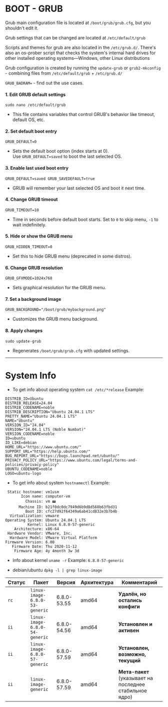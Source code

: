 # BOOT - GRUB
Grub main configuration file is located at `/boot/grub/grub.cfg`, but you shouldn't edit it.

Grub settings that can be changed are located at `/etc/default/grub`

Scripts and themes for grub are also located in the `/etc/grub.d/`. There's also an os-prober script that checks the system's internal hard drives for other installed operating systems—Windows, other Linux distributions

Grub configuration is created by running the `update-grub` or `grub2-mkconfig` - combining files from 
`/etc/default/grub` + `/etc/grub.d/`

`GRUB_BADRAM=` - find out the use cases.

#### 1. **Edit GRUB default settings**
`sudo nano /etc/default/grub`
- This file contains variables that control GRUB's behavior like timeout, default OS, etc.

#### 2. **Set default boot entry**
`GRUB_DEFAULT=0`
- Sets the default boot option (index starts at 0).  
    Use `GRUB_DEFAULT=saved` to boot the last selected OS.

#### 3. **Enable last used boot entry**
`GRUB_DEFAULT=saved GRUB_SAVEDEFAULT=true`
- GRUB will remember your last selected OS and boot it next time.

#### 4. **Change GRUB timeout**
`GRUB_TIMEOUT=10`
- Time in seconds before default boot starts. Set to `0` to skip menu, `-1` to wait indefinitely.

#### 5. **Hide or show the GRUB menu**
`GRUB_HIDDEN_TIMEOUT=0`
- Set this to hide GRUB menu (deprecated in some distros).


#### 6. **Change GRUB resolution**
`GRUB_GFXMODE=1024x768`
- Sets graphical resolution for the GRUB menu.

#### 7. **Set a background image**
`GRUB_BACKGROUND="/boot/grub/mybackground.png"`
- Customizes the GRUB menu background.

#### 8. **Apply changes**
`sudo update-grub`
- Regenerates `/boot/grub/grub.cfg` with updated settings.

---

# System Info

- To get info about operating system
`cat /etc/*release`
Example:
```
DISTRIB_ID=Ubuntu
DISTRIB_RELEASE=24.04
DISTRIB_CODENAME=noble
DISTRIB_DESCRIPTION="Ubuntu 24.04.1 LTS"
PRETTY_NAME="Ubuntu 24.04.1 LTS"
NAME="Ubuntu"
VERSION_ID="24.04"
VERSION="24.04.1 LTS (Noble Numbat)"
VERSION_CODENAME=noble
ID=ubuntu
ID_LIKE=debian
HOME_URL="https://www.ubuntu.com/"
SUPPORT_URL="https://help.ubuntu.com/"
BUG_REPORT_URL="https://bugs.launchpad.net/ubuntu/"
PRIVACY_POLICY_URL="https://www.ubuntu.com/legal/terms-and-policies/privacy-policy"
UBUNTU_CODENAME=noble
LOGO=ubuntu-logo
```

- To get info about system
`hostnamectl`
Example:
```
 Static hostname: vm1usm
       Icon name: computer-vm
         Chassis: vm 🖴
      Machine ID: b21f0dc0dc7949d6b9d8d568b63fbd31
         Boot ID: cfc27d92f64349a6ab41cd832e3b7b4b
  Virtualization: vmware
Operating System: Ubuntu 24.04.1 LTS
          Kernel: Linux 6.8.0-57-generic
    Architecture: x86-64
 Hardware Vendor: VMware, Inc.
  Hardware Model: VMware Virtual Platform
Firmware Version: 6.00
   Firmware Date: Thu 2020-11-12
    Firmware Age: 4y 4month 3w 3d
```

- Info about kernel
`uname -r`
Example:
`6.8.0-57-generic`

- debian/ubuntu
`dpkg -l | grep linux-image`

|Статус|Пакет|Версия|Архитектура|Комментарий|
|---|---|---|---|---|
|`rc`|`linux-image-6.8.0-53-generic`|6.8.0-53.55|amd64|**Удалён, но остались конфиги**|
|`ii`|`linux-image-6.8.0-54-generic`|6.8.0-54.56|amd64|**Установлен и активен**|
|`ii`|`linux-image-6.8.0-57-generic`|6.8.0-57.59|amd64|**Установлен, возможно, текущий**|
|`ii`|`linux-image-generic`|6.8.0-57.59|amd64|**Мета-пакет** (указывает на последнее стабильное ядро)|

